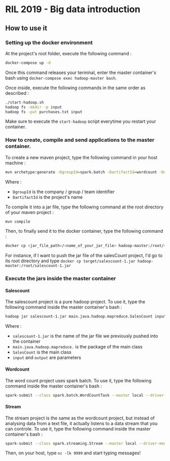 # RIL 2019 - Big data introduction

## How to use it

### Setting up the docker environment
At the project's root folder, execute the following command : 
```sh
docker-compose up -d
```

Once this command releases your terminal, enter the master container's bash using `docker-compose exec hadoop-master bash`.

Once inside, execute the following commands in the same order as described :

```sh
./start-hadoop.sh
hadoop fs -mkdir -p input
hadoop fs -put purchases.txt input
```

Make sure to execute the `start-hadoop` script everytime you restart your container.


### How to create, compile and send applications to the master container.

To create a new maven project, type the following command in your host machine : 
```sh
mvn archetype:generate -DgroupId=spark.batch -DartifactId=wordcount -DarchetypeArtifactId=maven-archetype-quickstart -DarchetypeVersion=1.0 -DinteractiveMode=false
```

Where :
* `DgroupId` is the company / group / team identifier
* `DartifactId` is the project's name



To compile it into a jar file, type the following command at the root directory of your maven project : 
```sh
mvn compile
```

Then, to finally send it to the docker container, type the following command : 
```sh
docker cp <jar_file_path>/<name_of_your_jar_file> hadoop-master:/root/<name_of_your_jar_file>
```

For instance, if I want to push the jar file of the salesCount project, I'd go to its root directory and type `docker cp target/salescount-1.jar hadoop-master:/root/salescount-1.jar`

### Execute the jars inside the master container
#### Salescount
The salescount project is a pure hadoop project. To use it, type the following command inside the master container's bash : 
```sh
hadoop jar salescount-1.jar main.java.hadoop.mapreduce.SalesCount input output
```

Where :
* `salescount-1.jar` is the name of the jar file we previously pushed into the container
* `main.java.hadoop.mapreduce.` is the package of the main class
* `SalesCount` is the main class
* `input` and `output` are parameters


#### Wordcount
The word count project uses spark batch. To use it, type the following command inside the master container's bash :
```sh
spark-submit --class spark.batch.WordCountTask --master local --driver-memory 4g --executor-memory 2g --executor-cores 1 wordcount-1.jar input/purchases.txt output
```


#### Stream
The stream project is the same as the wordcount project, but instead of analysing data from a text file, it actually listens to a data stream that you can controle.
To use it, type the following command inside the master container's bash :
```sh
spark-submit --class spark.streaming.Stream --master local --driver-memory 4g --executor-memory 2g --executor-cores 1 stream-1.jar <ip address> <port>
```

Then, on your host, type `nc -lk 9999` and start typing messages!

